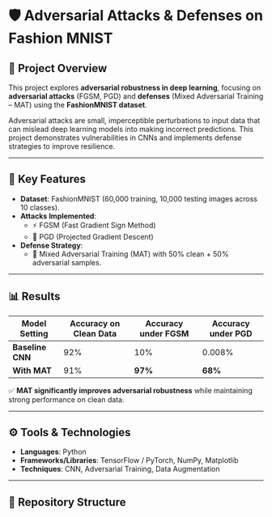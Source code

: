 # 🛡️ Adversarial Attacks & Defenses on Fashion MNIST  

## 📌 Project Overview  
This project explores **adversarial robustness in deep learning**, focusing on **adversarial attacks** (FGSM, PGD) and **defenses** (Mixed Adversarial Training – MAT) using the **FashionMNIST dataset**.  

Adversarial attacks are small, imperceptible perturbations to input data that can mislead deep learning models into making incorrect predictions. This project demonstrates vulnerabilities in CNNs and implements defense strategies to improve resilience.  

---

## 🚀 Key Features  
- **Dataset**: FashionMNIST (60,000 training, 10,000 testing images across 10 classes).  
- **Attacks Implemented**:  
  - ⚡ FGSM (Fast Gradient Sign Method)  
  - 🔁 PGD (Projected Gradient Descent)  
- **Defense Strategy**:  
  - 🧩 Mixed Adversarial Training (MAT) with 50% clean + 50% adversarial samples.  

---

## 📊 Results  

| Model Setting  | Accuracy on Clean Data | Accuracy under FGSM | Accuracy under PGD |
|----------------|-------------------------|---------------------|--------------------|
| **Baseline CNN** | 92%                     | 10%                 | 0.008%             |
| **With MAT**     | 91%                     | **97%**             | **68%**            |

✅ **MAT significantly improves adversarial robustness** while maintaining strong performance on clean data.  

---

## ⚙️ Tools & Technologies  
- **Languages**: Python  
- **Frameworks/Libraries**: TensorFlow / PyTorch, NumPy, Matplotlib  
- **Techniques**: CNN, Adversarial Training, Data Augmentation  

---

## 📂 Repository Structure  

